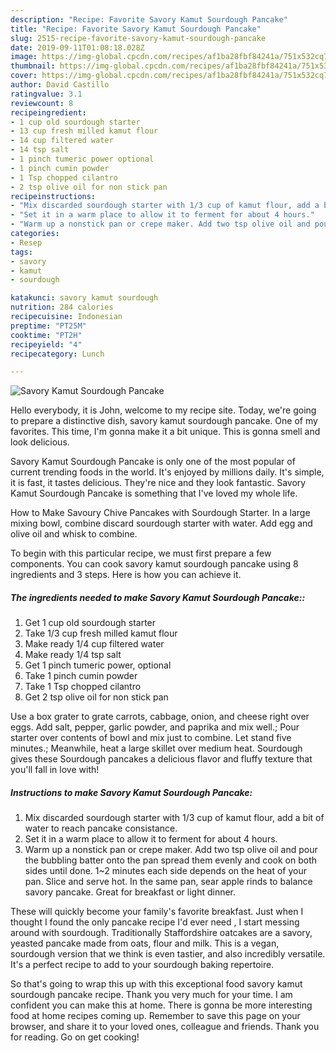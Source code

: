 ```yaml
---
description: "Recipe: Favorite Savory Kamut Sourdough Pancake"
title: "Recipe: Favorite Savory Kamut Sourdough Pancake"
slug: 2515-recipe-favorite-savory-kamut-sourdough-pancake
date: 2019-09-11T01:08:18.028Z
image: https://img-global.cpcdn.com/recipes/af1ba28fbf84241a/751x532cq70/savory-kamut-sourdough-pancake-recipe-main-photo.jpg
thumbnail: https://img-global.cpcdn.com/recipes/af1ba28fbf84241a/751x532cq70/savory-kamut-sourdough-pancake-recipe-main-photo.jpg
cover: https://img-global.cpcdn.com/recipes/af1ba28fbf84241a/751x532cq70/savory-kamut-sourdough-pancake-recipe-main-photo.jpg
author: David Castillo
ratingvalue: 3.1
reviewcount: 8
recipeingredient:
- 1 cup old sourdough starter
- 13 cup fresh milled kamut flour
- 14 cup filtered water
- 14 tsp salt
- 1 pinch tumeric power optional
- 1 pinch cumin powder
- 1 Tsp chopped cilantro
- 2 tsp olive oil for non stick pan
recipeinstructions:
- "Mix discarded sourdough starter with 1/3 cup of kamut flour, add a bit of water to reach pancake consistance."
- "Set it in a warm place to allow it to ferment for about 4 hours."
- "Warm up a nonstick pan or crepe maker. Add two tsp olive oil and pour the bubbling batter onto the pan spread them evenly and cook on both sides until done. 1~2 minutes each side depends on the heat of your pan. Slice and serve hot. In the same pan, sear apple rinds to balance savory pancake. Great for breakfast or light dinner."
categories:
- Resep
tags:
- savory
- kamut
- sourdough

katakunci: savory kamut sourdough
nutrition: 284 calories
recipecuisine: Indonesian
preptime: "PT25M"
cooktime: "PT2H"
recipeyield: "4"
recipecategory: Lunch

---
```



![Savory Kamut Sourdough Pancake](https://img-global.cpcdn.com/recipes/af1ba28fbf84241a/751x532cq70/savory-kamut-sourdough-pancake-recipe-main-photo.jpg)

Hello everybody, it is John, welcome to my recipe site. Today, we're going to prepare a distinctive dish, savory kamut sourdough pancake. One of my favorites. This time, I'm gonna make it a bit unique. This is gonna smell and look delicious.

Savory Kamut Sourdough Pancake is only one of the most popular of current trending foods in the world. It's enjoyed by millions daily. It's simple, it is fast, it tastes delicious. They're nice and they look fantastic. Savory Kamut Sourdough Pancake is something that I've loved my whole life.

How to Make Savoury Chive Pancakes with Sourdough Starter. In a large mixing bowl, combine discard sourdough starter with water. Add egg and olive oil and whisk to combine.


To begin with this particular recipe, we must first prepare a few components. You can cook savory kamut sourdough pancake using 8 ingredients and 3 steps. Here is how you can achieve it.

##### The ingredients needed to make Savory Kamut Sourdough Pancake::

1. Get 1 cup old sourdough starter
1. Take 1/3 cup fresh milled kamut flour
1. Make ready 1/4 cup filtered water
1. Make ready 1/4 tsp salt
1. Get 1 pinch tumeric power, optional
1. Take 1 pinch cumin powder
1. Take 1 Tsp chopped cilantro
1. Get 2 tsp olive oil for non stick pan


Use a box grater to grate carrots, cabbage, onion, and cheese right over eggs. Add salt, pepper, garlic powder, and paprika and mix well.; Pour starter over contents of bowl and mix just to combine. Let stand five minutes.; Meanwhile, heat a large skillet over medium heat. Sourdough gives these Sourdough pancakes a delicious flavor and fluffy texture that you&#39;ll fall in love with! 

##### Instructions to make Savory Kamut Sourdough Pancake:

1. Mix discarded sourdough starter with 1/3 cup of kamut flour, add a bit of water to reach pancake consistance.
1. Set it in a warm place to allow it to ferment for about 4 hours.
1. Warm up a nonstick pan or crepe maker. Add two tsp olive oil and pour the bubbling batter onto the pan spread them evenly and cook on both sides until done. 1~2 minutes each side depends on the heat of your pan. Slice and serve hot. In the same pan, sear apple rinds to balance savory pancake. Great for breakfast or light dinner.


These will quickly become your family&#39;s favorite breakfast. Just when I thought I found the only pancake recipe I&#39;d ever need , I start messing around with sourdough. Traditionally Staffordshire oatcakes are a savory, yeasted pancake made from oats, flour and milk. This is a vegan, sourdough version that we think is even tastier, and also incredibly versatile. It&#39;s a perfect recipe to add to your sourdough baking repertoire. 

So that's going to wrap this up with this exceptional food savory kamut sourdough pancake recipe. Thank you very much for your time. I am confident you can make this at home. There is gonna be more interesting food at home recipes coming up. Remember to save this page on your browser, and share it to your loved ones, colleague and friends. Thank you for reading. Go on get cooking!

